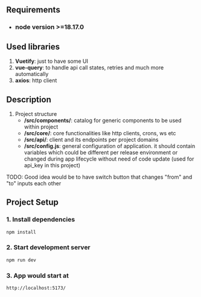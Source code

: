 ## Requirements

* ### node version >=18.17.0

## Used libraries
1.  **Vuetify**: just to have some UI
2. **vue-query**: to handle api call states, retries and much more automatically
3. **axios**: http client

## Description
1. Project structure
   * **/src/components/**: catalog for generic components to be used within project
   * **/src/core/**: core functionalities like http clients, crons, ws etc
   * **/src/api/**: client and its endpoints per project domains
   * **/src/config.js**: general configuration of application. it should contain variables which could be different per release environment or changed during app lifecycle without need of code update (used for api_key in this project)
 
TODO: Good idea would be to have switch button that changes "from" and "to" inputs each other

## Project Setup

### 1. Install dependencies
```sh
npm install
```

### 2. Start development server

```sh
npm run dev
```

### 3. App would start at

```
http://localhost:5173/
```

